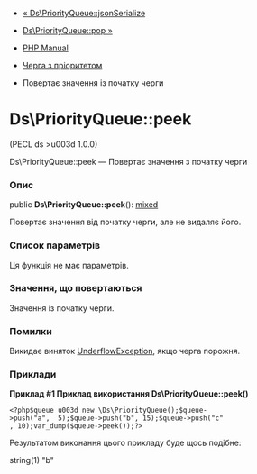 - [«
Ds\PriorityQueue::jsonSerialize](ds-priorityqueue.jsonserialize.md)
- [Ds\PriorityQueue::pop »](ds-priorityqueue.pop.md)

- [PHP Manual](index.md)
- [Черга з пріоритетом](class.ds-priorityqueue.md)
- Повертає значення із початку черги

# Ds\PriorityQueue::peek

(PECL ds \>u003d 1.0.0)

Ds\PriorityQueue::peek — Повертає значення з початку черги

### Опис

public **Ds\PriorityQueue::peek**():
[mixed](language.types.declarations.md#language.types.declarations.mixed)

Повертає значення від початку черги, але не видаляє його.

### Список параметрів

Ця функція не має параметрів.

### Значення, що повертаються

Значення із початку черги.

### Помилки

Викидає виняток
[UnderflowException](class.underflowexception.md), якщо черга порожня.

### Приклади

**Приклад #1 Приклад використання **Ds\PriorityQueue::peek()****

` <?php$queue u003d new \Ds\PriorityQueue();$queue->push("a",  5);$queue->push("b", 15);$queue->push("c" , 10);var_dump($queue->peek());?> `

Результатом виконання цього прикладу буде щось подібне:

string(1) "b"
